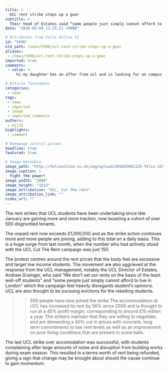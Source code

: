 ```yaml
---
title: >
  UCL rent strike steps up a gear
subtitle: >
  Their head of Estates said “some people just simply cannot afford to live in London”
date: "2016-03-04 11:25:21 +0000"

# Attributes from Felix Online V1
id: "5996"
old_path: /news/5996/ucl-rent-strike-steps-up-a-gear
aliases:
 - /news/5996/ucl-rent-strike-steps-up-a-gear
imported: true
comments:
 - value: >
     hi my daughter has an offer from ucl and is looking for on campus accomodation . but looking at the strike etc and student issues we are a little concerned ... can anyone recomend good clean accomodation in ucl university campus which does not have rats cockroaches etc ? self catered preferred ... would be sooo grateful hank you

# Article Taxonomies
categories:
 - news
tags:
 - news
 - imported
 - image
 - imported_comments
authors:
 - mjj15
highlights:
 - comment

# Homepage control params
headline: true
featured: true

# Image metadata
image_path: "http://felixonline.co.uk/img/upload/201603041125-felix-128cl rent19344_487411581443165_5745645532743636195_o.jpg"
image_caption: >
  Fight the power!
image_width: "2048"
image_height: "1513"
image_attribution: "UCL, Cut the rent"
image_attribution_link: ""
video_url: ""
---
```


The rent strikes that UCL students have been undertaking since late January are gaining more and more traction, now boasting a cohort of over 500 disgruntled tenants.

The unpaid rent now exceeds £1,000,000 and as the strike action continues more and more people are joining, adding to this total on a daily basis. This is a huge surge from last month, when the number who had actively stood with the UCL Cut The Rent campaign was just 150.

The protest centres around the rent prices that the body feel are excessive and target low income students. The movement are also aggrieved at the response from the UCL management, notably the UCL Director of Estates, Andrew Grainger, who said “We don’t set our rents on the basis of the least well-off students” and “some people just simply cannot afford to live in London” which the campaign feel heavily disregards student’s opinions. UCL are also thought to be pursuing evictions for the rebelling students.
> > 500 people have now joined the strike
The accommodation at UCL has increased its rent by 56% since 2009 and is thought to run at a 45% profit margin, corresponding to around £15 million a year. The strikers maintain that they are willing to negotiate, and are demanding a 40% cut in prices with concrete, long term commitments to low rent levels as well as an improvement on poor living conditions that are present in some halls.

The last UCL strike over accomodation was successful, with students complaining after large amounts of noise and disruption from building works during exam season. This resulted in a terms worth of rent being refunded, giving a sign that change may be brought about should the cause continue to gain momentum.
